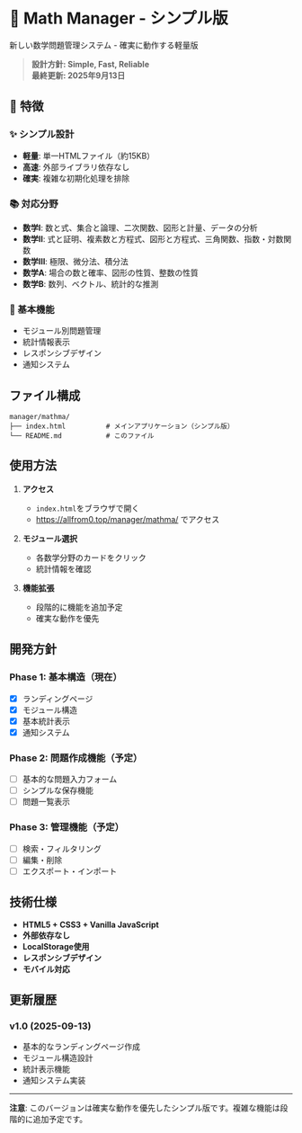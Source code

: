 # 🔢 Math Manager - シンプル版

新しい数学問題管理システム - 確実に動作する軽量版

> **設計方針: Simple, Fast, Reliable**  
> **最終更新: 2025年9月13日**

## 🎯 特徴

### ✨ シンプル設計
- **軽量**: 単一HTMLファイル（約15KB）
- **高速**: 外部ライブラリ依存なし
- **確実**: 複雑な初期化処理を排除

### 📚 対応分野
- **数学I**: 数と式、集合と論理、二次関数、図形と計量、データの分析
- **数学II**: 式と証明、複素数と方程式、図形と方程式、三角関数、指数・対数関数
- **数学III**: 極限、微分法、積分法
- **数学A**: 場合の数と確率、図形の性質、整数の性質
- **数学B**: 数列、ベクトル、統計的な推測

### 🔧 基本機能
- モジュール別問題管理
- 統計情報表示
- レスポンシブデザイン
- 通知システム

## ファイル構成

```
manager/mathma/
├── index.html          # メインアプリケーション（シンプル版）
└── README.md           # このファイル
```

## 使用方法

1. **アクセス**
   - `index.html`をブラウザで開く
   - https://allfrom0.top/manager/mathma/ でアクセス

2. **モジュール選択**
   - 各数学分野のカードをクリック
   - 統計情報を確認

3. **機能拡張**
   - 段階的に機能を追加予定
   - 確実な動作を優先

## 開発方針

### Phase 1: 基本構造（現在）
- [x] ランディングページ
- [x] モジュール構造
- [x] 基本統計表示
- [x] 通知システム

### Phase 2: 問題作成機能（予定）
- [ ] 基本的な問題入力フォーム
- [ ] シンプルな保存機能
- [ ] 問題一覧表示

### Phase 3: 管理機能（予定）
- [ ] 検索・フィルタリング
- [ ] 編集・削除
- [ ] エクスポート・インポート

## 技術仕様

- **HTML5 + CSS3 + Vanilla JavaScript**
- **外部依存なし**
- **LocalStorage使用**
- **レスポンシブデザイン**
- **モバイル対応**

## 更新履歴

### v1.0 (2025-09-13)
- 基本的なランディングページ作成
- モジュール構造設計
- 統計表示機能
- 通知システム実装

---

**注意**: このバージョンは確実な動作を優先したシンプル版です。複雑な機能は段階的に追加予定です。